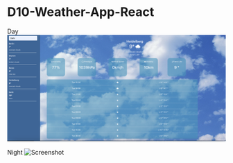 # D10-Weather-App-React

Day
![Screenshot](screenshot.png)

Night
![Screenshot](nightscreenshot.png)
